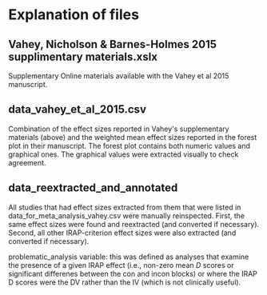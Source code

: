 # Explanation of files

## Vahey, Nicholson & Barnes-Holmes 2015 supplimentary materials.xslx

Supplementary Online materials available with the Vahey et al 2015 manuscript.

## data_vahey_et_al_2015.csv 

Combination of the effect sizes reported in Vahey's supplementary materials (above) and the weighted mean effect sizes reported in the forest plot in their manuscript. The forest plot contains both numeric values and graphical ones. The graphical values were extracted visually to check agreement.

## data_reextracted_and_annotated

All studies that had effect sizes extracted from them that were listed in data_for_meta_analysis_vahey.csv were manually reinspected. First, the same effect sizes were found and reextracted (and converted if necessary). Second, all other IRAP-criterion effect sizes were also extracted (and converted if necessary).

problematic_analysis variable: this was defined as analyses that examine the presence of a given IRAP effect (i.e., non-zero mean *D* scores or significant differenes between the con and incon blocks) or where the IRAP D scores were the DV rather than the IV (which is not clinically useful).